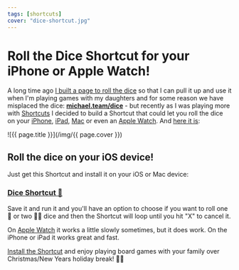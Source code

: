 ```yaml
---
tags: [shortcuts]
cover: "dice-shortcut.jpg"
---
```


# Roll the Dice Shortcut for your iPhone or Apple Watch!

A long time ago [I built a page to roll the dice](/rolling/) so that I can pull it up and use it when I'm playing games with my daughters and for some reason we have misplaced the dice: **[michael.team/dice](/dice)** - but recently as I was playing more with [Shortcuts](/shortcuts) I decided to build a Shortcut that could let you roll the dice on your [iPhone](/iphone), [iPad](/ipadonly/), [Mac](/computers/) or even an [Apple Watch](/applewatch/). And [here it is][d]:

<!--More-->

![{{ page.title }}](/img/{{ page.cover }})

## Roll the dice on your iOS device!

Just get this Shortcut and install it on your iOS or Mac device:

### [Dice Shortcut 🎲][d]

Save it and run it and you'll have an option to choose if you want to roll one 🎲 or two 🎲🎲 dice and then the Shortcut will loop until you hit "X" to cancel it.

On [Apple Watch](/ultra) it works a little slowly sometimes, but it does work. On the iPhone or iPad it works great and fast.

[Install the Shortcut][d] and enjoy playing board games with your family over Christmas/New Years holiday break! 🎄🎁




[d]: https://www.icloud.com/shortcuts/303e18d4c3dc43f88a79461fac7f7ab5

[n]: https://michael.gratis/nozbe
[np]: https://michael.gratis/nozbepersonal